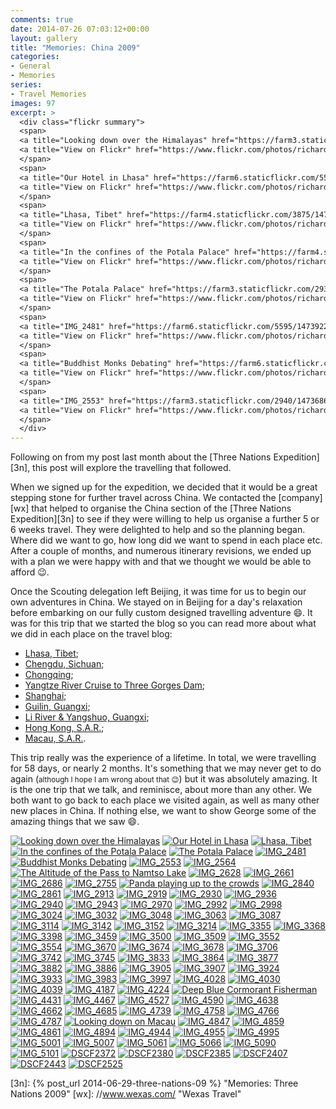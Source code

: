 ```yaml
---
comments: true
date: 2014-07-26 07:03:12+00:00
layout: gallery
title: "Memories: China 2009"
categories:
- General
- Memories
series: 
- Travel Memories
images: 97
excerpt: >
  <div class="flickr summary">
  <span>
  <a title="Looking down over the Himalayas" href="https://farm3.staticflickr.com/2924/14738921502_5ed1757a3d_b.jpg" class="image cboxElement" rel="gallery2"><img src="https://farm3.staticflickr.com/2924/14738921502_5ed1757a3d_q.jpg" alt="Looking down over the Himalayas"></a>
  <a title="View on Flickr" href="https://www.flickr.com/photos/richard-perry/14738921502/" class="flickrlink"> </a>
  </span>
  <span>
  <a title="Our Hotel in Lhasa" href="https://farm6.staticflickr.com/5559/14736040661_62f453bc8e_b.jpg" class="image cboxElement" rel="gallery2"><img src="https://farm6.staticflickr.com/5559/14736040661_62f453bc8e_q.jpg" alt="Our Hotel in Lhasa"></a>
  <a title="View on Flickr" href="https://www.flickr.com/photos/richard-perry/14736040661/" class="flickrlink"> </a>
  </span>
  <span>
  <a title="Lhasa, Tibet" href="https://farm4.staticflickr.com/3875/14759078773_c0fd9c2bea_b.jpg" class="image cboxElement" rel="gallery2"><img src="https://farm4.staticflickr.com/3875/14759078773_c0fd9c2bea_q.jpg" alt="Lhasa, Tibet"></a>
  <a title="View on Flickr" href="https://www.flickr.com/photos/richard-perry/14759078773/" class="flickrlink"> </a>
  </span>
  <span>
  <a title="In the confines of the Potala Palace" href="https://farm4.staticflickr.com/3853/14736854004_c6595a624e_b.jpg" class="image cboxElement" rel="gallery2"><img src="https://farm4.staticflickr.com/3853/14736854004_c6595a624e_q.jpg" alt="In the confines of the Potala Palace"></a>
  <a title="View on Flickr" href="https://www.flickr.com/photos/richard-perry/14736854004/" class="flickrlink"> </a>
  </span>
  <span>
  <a title="The Potala Palace" href="https://farm3.staticflickr.com/2938/14552584379_8c15315b36_b.jpg" class="image cboxElement" rel="gallery2"><img src="https://farm3.staticflickr.com/2938/14552584379_8c15315b36_q.jpg" alt="The Potala Palace"></a>
  <a title="View on Flickr" href="https://www.flickr.com/photos/richard-perry/14552584379/" class="flickrlink"> </a>
  </span>
  <span>
  <a title="IMG_2481" href="https://farm6.staticflickr.com/5595/14739221835_433bb52663_b.jpg" class="image cboxElement" rel="gallery2"><img src="https://farm6.staticflickr.com/5595/14739221835_433bb52663_q.jpg" alt="IMG_2481"></a>
  <a title="View on Flickr" href="https://www.flickr.com/photos/richard-perry/14739221835/" class="flickrlink"> </a>
  </span>
  <span>
  <a title="Buddhist Monks Debating" href="https://farm6.staticflickr.com/5596/14738930002_3b2a79ce21_b.jpg" class="image cboxElement" rel="gallery2"><img src="https://farm6.staticflickr.com/5596/14738930002_3b2a79ce21_q.jpg" alt="Buddhist Monks Debating"></a>
  <a title="View on Flickr" href="https://www.flickr.com/photos/richard-perry/14738930002/" class="flickrlink"> </a>
  </span>
  <span>
  <a title="IMG_2553" href="https://farm3.staticflickr.com/2940/14736860064_21bcef34e5_b.jpg" class="image cboxElement" rel="gallery2"><img src="https://farm3.staticflickr.com/2940/14736860064_21bcef34e5_q.jpg" alt="IMG_2553"></a>
  <a title="View on Flickr" href="https://www.flickr.com/photos/richard-perry/14736860064/" class="flickrlink"> </a>
  </span>
  </div>
---
```


Following on from my post last month about the [Three Nations Expedition][3n], this post will explore
the travelling that followed.

When we signed up for the expedition, we decided that it would be a great stepping stone for further
travel across China. We contacted the [company][wx] that helped to organise the China section of the
[Three Nations Expedition][3n] to see if they were willing to help us organise a further 5 or 6
weeks travel. They were delighted to help and so the planning began. Where did we want to go, how
long did we want to spend in each place etc. After a couple of months, and numerous itinerary
revisions, we ended up with a plan we were happy with and that we thought we would be able to afford
:wink:.

Once the Scouting delegation left Beijing, it was time for us to begin our own adventures in China.
We stayed on in Beijing for a day's relaxation before embarking on our fully custom designed
travelling adventure :smile:. It was for this trip that we started the blog so you can read more
about what we did in each place on the travel blog:

 * [Lhasa, Tibet](//travel.perry-online.me.uk/tibet/lhasa/);
 * [Chengdu, Sichuan](//travel.perry-online.me.uk/china/chengdu/);
 * [Chongqing](//travel.perry-online.me.uk/china/chongqing/);
 * [Yangtze River Cruise to Three Gorges Dam](//travel.perry-online.me.uk/china/yangtze/);
 * [Shanghai](//travel.perry-online.me.uk/china/shanghai/);
 * [Guilin, Guangxi](//travel.perry-online.me.uk/china/guilin/);
 * [Li River & Yangshuo, Guangxi](//travel.perry-online.me.uk/china/yangshuo/);
 * [Hong Kong, S.A.R.](//travel.perry-online.me.uk/china/hong-kong/);
 * [Macau, S.A.R.](//travel.perry-online.me.uk/china/macau/).

This trip really was the experience of a lifetime. In total, we were travelling for 58 days, or
nearly 2 months. It's something that we may never get to do again (<small>although I hope I am wrong
about that :wink:</small>) but it was absolutely amazing. It is the one trip that we talk, and 
reminisce, about more than any other. We both want to go back to each place we visited again, as
well as many other new places in China. If nothing else, we want to show George some of the
amazing things that we saw :smile:.

<div class="flickr gallery">
<span>
<a title="Looking down over the Himalayas" href="https://farm3.staticflickr.com/2924/14738921502_5ed1757a3d_b.jpg" class="image cboxElement" rel="gallery0"><img src="https://farm3.staticflickr.com/2924/14738921502_5ed1757a3d_q.jpg" alt="Looking down over the Himalayas"></a>
<a title="View on Flickr" href="https://www.flickr.com/photos/richard-perry/14738921502/" class="flickrlink"> </a>
</span>
<span>
<a title="Our Hotel in Lhasa" href="https://farm6.staticflickr.com/5559/14736040661_62f453bc8e_b.jpg" class="image cboxElement" rel="gallery0"><img src="https://farm6.staticflickr.com/5559/14736040661_62f453bc8e_q.jpg" alt="Our Hotel in Lhasa"></a>
<a title="View on Flickr" href="https://www.flickr.com/photos/richard-perry/14736040661/" class="flickrlink"> </a>
</span>
<span>
<a title="Lhasa, Tibet" href="https://farm4.staticflickr.com/3875/14759078773_c0fd9c2bea_b.jpg" class="image cboxElement" rel="gallery0"><img src="https://farm4.staticflickr.com/3875/14759078773_c0fd9c2bea_q.jpg" alt="Lhasa, Tibet"></a>
<a title="View on Flickr" href="https://www.flickr.com/photos/richard-perry/14759078773/" class="flickrlink"> </a>
</span>
<span>
<a title="In the confines of the Potala Palace" href="https://farm4.staticflickr.com/3853/14736854004_c6595a624e_b.jpg" class="image cboxElement" rel="gallery0"><img src="https://farm4.staticflickr.com/3853/14736854004_c6595a624e_q.jpg" alt="In the confines of the Potala Palace"></a>
<a title="View on Flickr" href="https://www.flickr.com/photos/richard-perry/14736854004/" class="flickrlink"> </a>
</span>
<span>
<a title="The Potala Palace" href="https://farm3.staticflickr.com/2938/14552584379_8c15315b36_b.jpg" class="image cboxElement" rel="gallery0"><img src="https://farm3.staticflickr.com/2938/14552584379_8c15315b36_q.jpg" alt="The Potala Palace"></a>
<a title="View on Flickr" href="https://www.flickr.com/photos/richard-perry/14552584379/" class="flickrlink"> </a>
</span>
<span>
<a title="IMG_2481" href="https://farm6.staticflickr.com/5595/14739221835_433bb52663_b.jpg" class="image cboxElement" rel="gallery0"><img src="https://farm6.staticflickr.com/5595/14739221835_433bb52663_q.jpg" alt="IMG_2481"></a>
<a title="View on Flickr" href="https://www.flickr.com/photos/richard-perry/14739221835/" class="flickrlink"> </a>
</span>
<span>
<a title="Buddhist Monks Debating" href="https://farm6.staticflickr.com/5596/14738930002_3b2a79ce21_b.jpg" class="image cboxElement" rel="gallery0"><img src="https://farm6.staticflickr.com/5596/14738930002_3b2a79ce21_q.jpg" alt="Buddhist Monks Debating"></a>
<a title="View on Flickr" href="https://www.flickr.com/photos/richard-perry/14738930002/" class="flickrlink"> </a>
</span>
<span>
<a title="IMG_2553" href="https://farm3.staticflickr.com/2940/14736860064_21bcef34e5_b.jpg" class="image cboxElement" rel="gallery0"><img src="https://farm3.staticflickr.com/2940/14736860064_21bcef34e5_q.jpg" alt="IMG_2553"></a>
<a title="View on Flickr" href="https://www.flickr.com/photos/richard-perry/14736860064/" class="flickrlink"> </a>
</span>
<span>
<a title="IMG_2564" href="https://farm4.staticflickr.com/3899/14739225595_979731b161_b.jpg" class="image cboxElement" rel="gallery0"><img src="https://farm4.staticflickr.com/3899/14739225595_979731b161_q.jpg" alt="IMG_2564"></a>
<a title="View on Flickr" href="https://www.flickr.com/photos/richard-perry/14739225595/" class="flickrlink"> </a>
</span>
<span>
<a title="The Altitude of the Pass to Namtso Lake" href="https://farm6.staticflickr.com/5591/14552554920_12f98991f7_b.jpg" class="image cboxElement" rel="gallery0"><img src="https://farm6.staticflickr.com/5591/14552554920_12f98991f7_q.jpg" alt="The Altitude of the Pass to Namtso Lake"></a>
<a title="View on Flickr" href="https://www.flickr.com/photos/richard-perry/14552554920/" class="flickrlink"> </a>
</span>
<span>
<a title="IMG_2628" href="https://farm4.staticflickr.com/3867/14759090243_03d9f29a1f_b.jpg" class="image cboxElement" rel="gallery0"><img src="https://farm4.staticflickr.com/3867/14759090243_03d9f29a1f_q.jpg" alt="IMG_2628"></a>
<a title="View on Flickr" href="https://www.flickr.com/photos/richard-perry/14759090243/" class="flickrlink"> </a>
</span>
<span>
<a title="IMG_2661" href="https://farm3.staticflickr.com/2923/14552594009_247898fdd1_b.jpg" class="image cboxElement" rel="gallery0"><img src="https://farm3.staticflickr.com/2923/14552594009_247898fdd1_q.jpg" alt="IMG_2661"></a>
<a title="View on Flickr" href="https://www.flickr.com/photos/richard-perry/14552594009/" class="flickrlink"> </a>
</span>
<span>
<a title="IMG_2686" href="https://farm3.staticflickr.com/2897/14716223876_e044e2f48b_b.jpg" class="image cboxElement" rel="gallery0"><img src="https://farm3.staticflickr.com/2897/14716223876_e044e2f48b_q.jpg" alt="IMG_2686"></a>
<a title="View on Flickr" href="https://www.flickr.com/photos/richard-perry/14716223876/" class="flickrlink"> </a>
</span>
<span>
<a title="IMG_2755" href="https://farm4.staticflickr.com/3916/14716225726_91e50ea123_b.jpg" class="image cboxElement" rel="gallery0"><img src="https://farm4.staticflickr.com/3916/14716225726_91e50ea123_q.jpg" alt="IMG_2755"></a>
<a title="View on Flickr" href="https://www.flickr.com/photos/richard-perry/14716225726/" class="flickrlink"> </a>
</span>
<span>
<a title="Panda playing up to the crowds" href="https://farm6.staticflickr.com/5556/14552599329_13e921d4ec_b.jpg" class="image cboxElement" rel="gallery0"><img src="https://farm6.staticflickr.com/5556/14552599329_13e921d4ec_q.jpg" alt="Panda playing up to the crowds"></a>
<a title="View on Flickr" href="https://www.flickr.com/photos/richard-perry/14552599329/" class="flickrlink"> </a>
</span>
<span>
<a title="IMG_2840" href="https://farm6.staticflickr.com/5591/14736872744_6a999cd066_b.jpg" class="image cboxElement" rel="gallery0"><img src="https://farm6.staticflickr.com/5591/14736872744_6a999cd066_q.jpg" alt="IMG_2840"></a>
<a title="View on Flickr" href="https://www.flickr.com/photos/richard-perry/14736872744/" class="flickrlink"> </a>
</span>
<span>
<a title="IMG_2861" href="https://farm4.staticflickr.com/3880/14736874554_41606c4a73_b.jpg" class="image cboxElement" rel="gallery0"><img src="https://farm4.staticflickr.com/3880/14736874554_41606c4a73_q.jpg" alt="IMG_2861"></a>
<a title="View on Flickr" href="https://www.flickr.com/photos/richard-perry/14736874554/" class="flickrlink"> </a>
</span>
<span>
<a title="IMG_2913" href="https://farm4.staticflickr.com/3870/14759102173_de8517e002_b.jpg" class="image cboxElement" rel="gallery0"><img src="https://farm4.staticflickr.com/3870/14759102173_de8517e002_q.jpg" alt="IMG_2913"></a>
<a title="View on Flickr" href="https://www.flickr.com/photos/richard-perry/14759102173/" class="flickrlink"> </a>
</span>
<span>
<a title="IMG_2919" href="https://farm3.staticflickr.com/2898/14738950752_ae564ee4ca_b.jpg" class="image cboxElement" rel="gallery0"><img src="https://farm3.staticflickr.com/2898/14738950752_ae564ee4ca_q.jpg" alt="IMG_2919"></a>
<a title="View on Flickr" href="https://www.flickr.com/photos/richard-perry/14738950752/" class="flickrlink"> </a>
</span>
<span>
<a title="IMG_2930" href="https://farm4.staticflickr.com/3843/14716237486_ea265c1119_b.jpg" class="image cboxElement" rel="gallery0"><img src="https://farm4.staticflickr.com/3843/14716237486_ea265c1119_q.jpg" alt="IMG_2930"></a>
<a title="View on Flickr" href="https://www.flickr.com/photos/richard-perry/14716237486/" class="flickrlink"> </a>
</span>
<span>
<a title="IMG_2936" href="https://farm6.staticflickr.com/5585/14738954582_0409d7cb62_b.jpg" class="image cboxElement" rel="gallery0"><img src="https://farm6.staticflickr.com/5585/14738954582_0409d7cb62_q.jpg" alt="IMG_2936"></a>
<a title="View on Flickr" href="https://www.flickr.com/photos/richard-perry/14738954582/" class="flickrlink"> </a>
</span>
<span>
<a title="IMG_2940" href="https://farm4.staticflickr.com/3918/14739248555_d553ffa8bb_b.jpg" class="image cboxElement" rel="gallery0"><img src="https://farm4.staticflickr.com/3918/14739248555_d553ffa8bb_q.jpg" alt="IMG_2940"></a>
<a title="View on Flickr" href="https://www.flickr.com/photos/richard-perry/14739248555/" class="flickrlink"> </a>
</span>
<span>
<a title="IMG_2943" href="https://farm6.staticflickr.com/5565/14552794027_17896f252d_b.jpg" class="image cboxElement" rel="gallery0"><img src="https://farm6.staticflickr.com/5565/14552794027_17896f252d_q.jpg" alt="IMG_2943"></a>
<a title="View on Flickr" href="https://www.flickr.com/photos/richard-perry/14552794027/" class="flickrlink"> </a>
</span>
<span>
<a title="IMG_2970" href="https://farm3.staticflickr.com/2937/14739252365_355ca937ea_b.jpg" class="image cboxElement" rel="gallery0"><img src="https://farm3.staticflickr.com/2937/14739252365_355ca937ea_q.jpg" alt="IMG_2970"></a>
<a title="View on Flickr" href="https://www.flickr.com/photos/richard-perry/14739252365/" class="flickrlink"> </a>
</span>
<span>
<a title="IMG_2992" href="https://farm4.staticflickr.com/3837/14552600148_136b59f024_b.jpg" class="image cboxElement" rel="gallery0"><img src="https://farm4.staticflickr.com/3837/14552600148_136b59f024_q.jpg" alt="IMG_2992"></a>
<a title="View on Flickr" href="https://www.flickr.com/photos/richard-perry/14552600148/" class="flickrlink"> </a>
</span>
<span>
<a title="IMG_2998" href="https://farm6.staticflickr.com/5577/14736080251_d0d3d6a533_b.jpg" class="image cboxElement" rel="gallery0"><img src="https://farm6.staticflickr.com/5577/14736080251_d0d3d6a533_q.jpg" alt="IMG_2998"></a>
<a title="View on Flickr" href="https://www.flickr.com/photos/richard-perry/14736080251/" class="flickrlink"> </a>
</span>
<span>
<a title="IMG_3024" href="https://farm4.staticflickr.com/3898/14736893954_019e3027dd_b.jpg" class="image cboxElement" rel="gallery0"><img src="https://farm4.staticflickr.com/3898/14736893954_019e3027dd_q.jpg" alt="IMG_3024"></a>
<a title="View on Flickr" href="https://www.flickr.com/photos/richard-perry/14736893954/" class="flickrlink"> </a>
</span>
<span>
<a title="IMG_3032" href="https://farm4.staticflickr.com/3915/14736895794_9e8192861d_b.jpg" class="image cboxElement" rel="gallery0"><img src="https://farm4.staticflickr.com/3915/14736895794_9e8192861d_q.jpg" alt="IMG_3032"></a>
<a title="View on Flickr" href="https://www.flickr.com/photos/richard-perry/14736895794/" class="flickrlink"> </a>
</span>
<span>
<a title="IMG_3048" href="https://farm4.staticflickr.com/3918/14736085501_312a096a1b_b.jpg" class="image cboxElement" rel="gallery0"><img src="https://farm4.staticflickr.com/3918/14736085501_312a096a1b_q.jpg" alt="IMG_3048"></a>
<a title="View on Flickr" href="https://www.flickr.com/photos/richard-perry/14736085501/" class="flickrlink"> </a>
</span>
<span>
<a title="IMG_3063" href="https://farm3.staticflickr.com/2931/14552592420_0243eb833e_b.jpg" class="image cboxElement" rel="gallery0"><img src="https://farm3.staticflickr.com/2931/14552592420_0243eb833e_q.jpg" alt="IMG_3063"></a>
<a title="View on Flickr" href="https://www.flickr.com/photos/richard-perry/14552592420/" class="flickrlink"> </a>
</span>
<span>
<a title="IMG_3087" href="https://farm3.staticflickr.com/2938/14552594490_1074798d5b_b.jpg" class="image cboxElement" rel="gallery0"><img src="https://farm3.staticflickr.com/2938/14552594490_1074798d5b_q.jpg" alt="IMG_3087"></a>
<a title="View on Flickr" href="https://www.flickr.com/photos/richard-perry/14552594490/" class="flickrlink"> </a>
</span>
<span>
<a title="IMG_3114" href="https://farm4.staticflickr.com/3903/14552613688_e3cee79d46_b.jpg" class="image cboxElement" rel="gallery0"><img src="https://farm4.staticflickr.com/3903/14552613688_e3cee79d46_q.jpg" alt="IMG_3114"></a>
<a title="View on Flickr" href="https://www.flickr.com/photos/richard-perry/14552613688/" class="flickrlink"> </a>
</span>
<span>
<a title="IMG_3142" href="https://farm3.staticflickr.com/2905/14552814107_643b0b2a18_b.jpg" class="image cboxElement" rel="gallery0"><img src="https://farm3.staticflickr.com/2905/14552814107_643b0b2a18_q.jpg" alt="IMG_3142"></a>
<a title="View on Flickr" href="https://www.flickr.com/photos/richard-perry/14552814107/" class="flickrlink"> </a>
</span>
<span>
<a title="IMG_3152" href="https://farm3.staticflickr.com/2902/14716264966_0ca2feb340_b.jpg" class="image cboxElement" rel="gallery0"><img src="https://farm3.staticflickr.com/2902/14716264966_0ca2feb340_q.jpg" alt="IMG_3152"></a>
<a title="View on Flickr" href="https://www.flickr.com/photos/richard-perry/14716264966/" class="flickrlink"> </a>
</span>
<span>
<a title="IMG_3214" href="https://farm6.staticflickr.com/5553/14736909624_db7f6e1262_b.jpg" class="image cboxElement" rel="gallery0"><img src="https://farm6.staticflickr.com/5553/14736909624_db7f6e1262_q.jpg" alt="IMG_3214"></a>
<a title="View on Flickr" href="https://www.flickr.com/photos/richard-perry/14736909624/" class="flickrlink"> </a>
</span>
<span>
<a title="IMG_3355" href="https://farm3.staticflickr.com/2910/14552622308_4560383681_b.jpg" class="image cboxElement" rel="gallery0"><img src="https://farm3.staticflickr.com/2910/14552622308_4560383681_q.jpg" alt="IMG_3355"></a>
<a title="View on Flickr" href="https://www.flickr.com/photos/richard-perry/14552622308/" class="flickrlink"> </a>
</span>
<span>
<a title="IMG_3368" href="https://farm4.staticflickr.com/3894/14552643119_765c51d3d5_b.jpg" class="image cboxElement" rel="gallery0"><img src="https://farm4.staticflickr.com/3894/14552643119_765c51d3d5_q.jpg" alt="IMG_3368"></a>
<a title="View on Flickr" href="https://www.flickr.com/photos/richard-perry/14552643119/" class="flickrlink"> </a>
</span>
<span>
<a title="IMG_3398" href="https://farm4.staticflickr.com/3847/14736916784_f750ce2955_b.jpg" class="image cboxElement" rel="gallery0"><img src="https://farm4.staticflickr.com/3847/14736916784_f750ce2955_q.jpg" alt="IMG_3398"></a>
<a title="View on Flickr" href="https://www.flickr.com/photos/richard-perry/14736916784/" class="flickrlink"> </a>
</span>
<span>
<a title="IMG_3459" href="https://farm4.staticflickr.com/3851/14716275266_20bac4bee3_b.jpg" class="image cboxElement" rel="gallery0"><img src="https://farm4.staticflickr.com/3851/14716275266_20bac4bee3_q.jpg" alt="IMG_3459"></a>
<a title="View on Flickr" href="https://www.flickr.com/photos/richard-perry/14716275266/" class="flickrlink"> </a>
</span>
<span>
<a title="IMG_3500" href="https://farm4.staticflickr.com/3916/14552848077_a0ab0177f0_b.jpg" class="image cboxElement" rel="gallery0"><img src="https://farm4.staticflickr.com/3916/14552848077_a0ab0177f0_q.jpg" alt="IMG_3500"></a>
<a title="View on Flickr" href="https://www.flickr.com/photos/richard-perry/14552848077/" class="flickrlink"> </a>
</span>
<span>
<a title="IMG_3509" href="https://farm3.staticflickr.com/2905/14759167813_20a8b5c87c_b.jpg" class="image cboxElement" rel="gallery0"><img src="https://farm3.staticflickr.com/2905/14759167813_20a8b5c87c_q.jpg" alt="IMG_3509"></a>
<a title="View on Flickr" href="https://www.flickr.com/photos/richard-perry/14759167813/" class="flickrlink"> </a>
</span>
<span>
<a title="IMG_3552" href="https://farm3.staticflickr.com/2928/14739306325_14cc48b289_b.jpg" class="image cboxElement" rel="gallery0"><img src="https://farm3.staticflickr.com/2928/14739306325_14cc48b289_q.jpg" alt="IMG_3552"></a>
<a title="View on Flickr" href="https://www.flickr.com/photos/richard-perry/14739306325/" class="flickrlink"> </a>
</span>
<span>
<a title="IMG_3554" href="https://farm4.staticflickr.com/3860/14736132471_a34c4c69a4_b.jpg" class="image cboxElement" rel="gallery0"><img src="https://farm4.staticflickr.com/3860/14736132471_a34c4c69a4_q.jpg" alt="IMG_3554"></a>
<a title="View on Flickr" href="https://www.flickr.com/photos/richard-perry/14736132471/" class="flickrlink"> </a>
</span>
<span>
<a title="IMG_3670" href="https://farm6.staticflickr.com/5595/14739309065_f5648de7d1_b.jpg" class="image cboxElement" rel="gallery0"><img src="https://farm6.staticflickr.com/5595/14739309065_f5648de7d1_q.jpg" alt="IMG_3670"></a>
<a title="View on Flickr" href="https://www.flickr.com/photos/richard-perry/14739309065/" class="flickrlink"> </a>
</span>
<span>
<a title="IMG_3674" href="https://farm4.staticflickr.com/3911/14552855457_e8ae172ebb_b.jpg" class="image cboxElement" rel="gallery0"><img src="https://farm4.staticflickr.com/3911/14552855457_e8ae172ebb_q.jpg" alt="IMG_3674"></a>
<a title="View on Flickr" href="https://www.flickr.com/photos/richard-perry/14552855457/" class="flickrlink"> </a>
</span>
<span>
<a title="IMG_3678" href="https://farm4.staticflickr.com/3871/14552857757_d0a3e012f0_b.jpg" class="image cboxElement" rel="gallery0"><img src="https://farm4.staticflickr.com/3871/14552857757_d0a3e012f0_q.jpg" alt="IMG_3678"></a>
<a title="View on Flickr" href="https://www.flickr.com/photos/richard-perry/14552857757/" class="flickrlink"> </a>
</span>
<span>
<a title="IMG_3706" href="https://farm6.staticflickr.com/5578/14759177993_1c7e598705_b.jpg" class="image cboxElement" rel="gallery0"><img src="https://farm6.staticflickr.com/5578/14759177993_1c7e598705_q.jpg" alt="IMG_3706"></a>
<a title="View on Flickr" href="https://www.flickr.com/photos/richard-perry/14759177993/" class="flickrlink"> </a>
</span>
<span>
<a title="IMG_3742" href="https://farm3.staticflickr.com/2910/14739316995_26d8bcb324_b.jpg" class="image cboxElement" rel="gallery0"><img src="https://farm3.staticflickr.com/2910/14739316995_26d8bcb324_q.jpg" alt="IMG_3742"></a>
<a title="View on Flickr" href="https://www.flickr.com/photos/richard-perry/14739316995/" class="flickrlink"> </a>
</span>
<span>
<a title="IMG_3745" href="https://farm4.staticflickr.com/3864/14736144611_a86fc5a4c5_b.jpg" class="image cboxElement" rel="gallery0"><img src="https://farm4.staticflickr.com/3864/14736144611_a86fc5a4c5_q.jpg" alt="IMG_3745"></a>
<a title="View on Flickr" href="https://www.flickr.com/photos/richard-perry/14736144611/" class="flickrlink"> </a>
</span>
<span>
<a title="IMG_3833" href="https://farm4.staticflickr.com/3850/14552649860_fe6dca05d4_b.jpg" class="image cboxElement" rel="gallery0"><img src="https://farm4.staticflickr.com/3850/14552649860_fe6dca05d4_q.jpg" alt="IMG_3833"></a>
<a title="View on Flickr" href="https://www.flickr.com/photos/richard-perry/14552649860/" class="flickrlink"> </a>
</span>
<span>
<a title="IMG_3864" href="https://farm3.staticflickr.com/2897/14736148741_d5cdc8ba28_b.jpg" class="image cboxElement" rel="gallery0"><img src="https://farm3.staticflickr.com/2897/14736148741_d5cdc8ba28_q.jpg" alt="IMG_3864"></a>
<a title="View on Flickr" href="https://www.flickr.com/photos/richard-perry/14736148741/" class="flickrlink"> </a>
</span>
<span>
<a title="IMG_3877" href="https://farm6.staticflickr.com/5573/14739034602_d81b49d3d0_b.jpg" class="image cboxElement" rel="gallery0"><img src="https://farm6.staticflickr.com/5573/14739034602_d81b49d3d0_q.jpg" alt="IMG_3877"></a>
<a title="View on Flickr" href="https://www.flickr.com/photos/richard-perry/14739034602/" class="flickrlink"> </a>
</span>
<span>
<a title="IMG_3882" href="https://farm4.staticflickr.com/3879/14716320436_03b883bce3_b.jpg" class="image cboxElement" rel="gallery0"><img src="https://farm4.staticflickr.com/3879/14716320436_03b883bce3_q.jpg" alt="IMG_3882"></a>
<a title="View on Flickr" href="https://www.flickr.com/photos/richard-perry/14716320436/" class="flickrlink"> </a>
</span>
<span>
<a title="IMG_3886" href="https://farm3.staticflickr.com/2917/14736965494_7cceebf649_b.jpg" class="image cboxElement" rel="gallery0"><img src="https://farm3.staticflickr.com/2917/14736965494_7cceebf649_q.jpg" alt="IMG_3886"></a>
<a title="View on Flickr" href="https://www.flickr.com/photos/richard-perry/14736965494/" class="flickrlink"> </a>
</span>
<span>
<a title="IMG_3905" href="https://farm4.staticflickr.com/3859/14739040512_b28c11b1bc_b.jpg" class="image cboxElement" rel="gallery0"><img src="https://farm4.staticflickr.com/3859/14739040512_b28c11b1bc_q.jpg" alt="IMG_3905"></a>
<a title="View on Flickr" href="https://www.flickr.com/photos/richard-perry/14739040512/" class="flickrlink"> </a>
</span>
<span>
<a title="IMG_3907" href="https://farm4.staticflickr.com/3851/14739042482_a4446f2cf2_b.jpg" class="image cboxElement" rel="gallery0"><img src="https://farm4.staticflickr.com/3851/14739042482_a4446f2cf2_q.jpg" alt="IMG_3907"></a>
<a title="View on Flickr" href="https://www.flickr.com/photos/richard-perry/14739042482/" class="flickrlink"> </a>
</span>
<span>
<a title="IMG_3924" href="https://farm4.staticflickr.com/3918/14736160961_7e7e2def0b_b.jpg" class="image cboxElement" rel="gallery0"><img src="https://farm4.staticflickr.com/3918/14736160961_7e7e2def0b_q.jpg" alt="IMG_3924"></a>
<a title="View on Flickr" href="https://www.flickr.com/photos/richard-perry/14736160961/" class="flickrlink"> </a>
</span>
<span>
<a title="IMG_3933" href="https://farm4.staticflickr.com/3890/14552683208_323d1f702c_b.jpg" class="image cboxElement" rel="gallery0"><img src="https://farm4.staticflickr.com/3890/14552683208_323d1f702c_q.jpg" alt="IMG_3933"></a>
<a title="View on Flickr" href="https://www.flickr.com/photos/richard-perry/14552683208/" class="flickrlink"> </a>
</span>
<span>
<a title="IMG_3983" href="https://farm6.staticflickr.com/5580/14552702129_7e0f8f90b9_b.jpg" class="image cboxElement" rel="gallery0"><img src="https://farm6.staticflickr.com/5580/14552702129_7e0f8f90b9_q.jpg" alt="IMG_3983"></a>
<a title="View on Flickr" href="https://www.flickr.com/photos/richard-perry/14552702129/" class="flickrlink"> </a>
</span>
<span>
<a title="IMG_3997" href="https://farm4.staticflickr.com/3897/14552884297_a6469c5b93_b.jpg" class="image cboxElement" rel="gallery0"><img src="https://farm4.staticflickr.com/3897/14552884297_a6469c5b93_q.jpg" alt="IMG_3997"></a>
<a title="View on Flickr" href="https://www.flickr.com/photos/richard-perry/14552884297/" class="flickrlink"> </a>
</span>
<span>
<a title="IMG_4028" href="https://farm4.staticflickr.com/3890/14716336306_a5292ef9da_b.jpg" class="image cboxElement" rel="gallery0"><img src="https://farm4.staticflickr.com/3890/14716336306_a5292ef9da_q.jpg" alt="IMG_4028"></a>
<a title="View on Flickr" href="https://www.flickr.com/photos/richard-perry/14716336306/" class="flickrlink"> </a>
</span>
<span>
<a title="IMG_4030" href="https://farm4.staticflickr.com/3873/14552691798_9e2bc0b4f0_b.jpg" class="image cboxElement" rel="gallery0"><img src="https://farm4.staticflickr.com/3873/14552691798_9e2bc0b4f0_q.jpg" alt="IMG_4030"></a>
<a title="View on Flickr" href="https://www.flickr.com/photos/richard-perry/14552691798/" class="flickrlink"> </a>
</span>
<span>
<a title="IMG_4039" href="https://farm4.staticflickr.com/3907/14552891457_f23cf2b933_b.jpg" class="image cboxElement" rel="gallery0"><img src="https://farm4.staticflickr.com/3907/14552891457_f23cf2b933_q.jpg" alt="IMG_4039"></a>
<a title="View on Flickr" href="https://www.flickr.com/photos/richard-perry/14552891457/" class="flickrlink"> </a>
</span>
<span>
<a title="IMG_4187" href="https://farm3.staticflickr.com/2900/14739059832_07268507ba_b.jpg" class="image cboxElement" rel="gallery0"><img src="https://farm3.staticflickr.com/2900/14739059832_07268507ba_q.jpg" alt="IMG_4187"></a>
<a title="View on Flickr" href="https://www.flickr.com/photos/richard-perry/14739059832/" class="flickrlink"> </a>
</span>
<span>
<a title="IMG_4224" href="https://farm3.staticflickr.com/2939/14759214703_82c671e8c4_b.jpg" class="image cboxElement" rel="gallery0"><img src="https://farm3.staticflickr.com/2939/14759214703_82c671e8c4_q.jpg" alt="IMG_4224"></a>
<a title="View on Flickr" href="https://www.flickr.com/photos/richard-perry/14759214703/" class="flickrlink"> </a>
</span>
<span>
<a title="Deep Blue Cormorant Fisherman" href="https://farm4.staticflickr.com/3870/14759216373_615ac50858_b.jpg" class="image cboxElement" rel="gallery0"><img src="https://farm4.staticflickr.com/3870/14759216373_615ac50858_q.jpg" alt="Deep Blue Cormorant Fisherman"></a>
<a title="View on Flickr" href="https://www.flickr.com/photos/richard-perry/14759216373/" class="flickrlink"> </a>
</span>
<span>
<a title="IMG_4431" href="https://farm6.staticflickr.com/5551/14552701988_ed6f87ff25_b.jpg" class="image cboxElement" rel="gallery0"><img src="https://farm6.staticflickr.com/5551/14552701988_ed6f87ff25_q.jpg" alt="IMG_4431"></a>
<a title="View on Flickr" href="https://www.flickr.com/photos/richard-perry/14552701988/" class="flickrlink"> </a>
</span>
<span>
<a title="IMG_4467" href="https://farm4.staticflickr.com/3836/14736994354_1d728a73dc_b.jpg" class="image cboxElement" rel="gallery0"><img src="https://farm4.staticflickr.com/3836/14736994354_1d728a73dc_q.jpg" alt="IMG_4467"></a>
<a title="View on Flickr" href="https://www.flickr.com/photos/richard-perry/14736994354/" class="flickrlink"> </a>
</span>
<span>
<a title="IMG_4527" href="https://farm4.staticflickr.com/3860/14552705558_4eeceede1f_b.jpg" class="image cboxElement" rel="gallery0"><img src="https://farm4.staticflickr.com/3860/14552705558_4eeceede1f_q.jpg" alt="IMG_4527"></a>
<a title="View on Flickr" href="https://www.flickr.com/photos/richard-perry/14552705558/" class="flickrlink"> </a>
</span>
<span>
<a title="IMG_4590" href="https://farm3.staticflickr.com/2933/14739071772_c79f98a563_b.jpg" class="image cboxElement" rel="gallery0"><img src="https://farm3.staticflickr.com/2933/14739071772_c79f98a563_q.jpg" alt="IMG_4590"></a>
<a title="View on Flickr" href="https://www.flickr.com/photos/richard-perry/14739071772/" class="flickrlink"> </a>
</span>
<span>
<a title="IMG_4638" href="https://farm3.staticflickr.com/2915/14737000554_359fb581ec_b.jpg" class="image cboxElement" rel="gallery0"><img src="https://farm3.staticflickr.com/2915/14737000554_359fb581ec_q.jpg" alt="IMG_4638"></a>
<a title="View on Flickr" href="https://www.flickr.com/photos/richard-perry/14737000554/" class="flickrlink"> </a>
</span>
<span>
<a title="IMG_4662" href="https://farm4.staticflickr.com/3879/14552909707_9709f731fa_b.jpg" class="image cboxElement" rel="gallery0"><img src="https://farm4.staticflickr.com/3879/14552909707_9709f731fa_q.jpg" alt="IMG_4662"></a>
<a title="View on Flickr" href="https://www.flickr.com/photos/richard-perry/14552909707/" class="flickrlink"> </a>
</span>
<span>
<a title="IMG_4685" href="https://farm6.staticflickr.com/5580/14552697280_bfc8c6bae3_b.jpg" class="image cboxElement" rel="gallery0"><img src="https://farm6.staticflickr.com/5580/14552697280_bfc8c6bae3_q.jpg" alt="IMG_4685"></a>
<a title="View on Flickr" href="https://www.flickr.com/photos/richard-perry/14552697280/" class="flickrlink"> </a>
</span>
<span>
<a title="IMG_4739" href="https://farm6.staticflickr.com/5559/14737006774_68ff0658d3_b.jpg" class="image cboxElement" rel="gallery0"><img src="https://farm6.staticflickr.com/5559/14737006774_68ff0658d3_q.jpg" alt="IMG_4739"></a>
<a title="View on Flickr" href="https://www.flickr.com/photos/richard-perry/14737006774/" class="flickrlink"> </a>
</span>
<span>
<a title="IMG_4758" href="https://farm3.staticflickr.com/2931/14759233933_6fbf911eb0_b.jpg" class="image cboxElement" rel="gallery0"><img src="https://farm3.staticflickr.com/2931/14759233933_6fbf911eb0_q.jpg" alt="IMG_4758"></a>
<a title="View on Flickr" href="https://www.flickr.com/photos/richard-perry/14759233933/" class="flickrlink"> </a>
</span>
<span>
<a title="IMG_4766" href="https://farm6.staticflickr.com/5592/14552703450_e205747319_b.jpg" class="image cboxElement" rel="gallery0"><img src="https://farm6.staticflickr.com/5592/14552703450_e205747319_q.jpg" alt="IMG_4766"></a>
<a title="View on Flickr" href="https://www.flickr.com/photos/richard-perry/14552703450/" class="flickrlink"> </a>
</span>
<span>
<a title="IMG_4787" href="https://farm6.staticflickr.com/5551/14737012524_c01f5553bf_b.jpg" class="image cboxElement" rel="gallery0"><img src="https://farm6.staticflickr.com/5551/14737012524_c01f5553bf_q.jpg" alt="IMG_4787"></a>
<a title="View on Flickr" href="https://www.flickr.com/photos/richard-perry/14737012524/" class="flickrlink"> </a>
</span>
<span>
<a title="Looking down on Macau" href="https://farm6.staticflickr.com/5585/14552707350_326ef38968_b.jpg" class="image cboxElement" rel="gallery0"><img src="https://farm6.staticflickr.com/5585/14552707350_326ef38968_q.jpg" alt="Looking down on Macau"></a>
<a title="View on Flickr" href="https://www.flickr.com/photos/richard-perry/14552707350/" class="flickrlink"> </a>
</span>
<span>
<a title="IMG_4847" href="https://farm4.staticflickr.com/3876/14716372946_64a4cb01c6_b.jpg" class="image cboxElement" rel="gallery0"><img src="https://farm4.staticflickr.com/3876/14716372946_64a4cb01c6_q.jpg" alt="IMG_4847"></a>
<a title="View on Flickr" href="https://www.flickr.com/photos/richard-perry/14716372946/" class="flickrlink"> </a>
</span>
<span>
<a title="IMG_4859" href="https://farm6.staticflickr.com/5551/14716375206_fd504a3534_b.jpg" class="image cboxElement" rel="gallery0"><img src="https://farm6.staticflickr.com/5551/14716375206_fd504a3534_q.jpg" alt="IMG_4859"></a>
<a title="View on Flickr" href="https://www.flickr.com/photos/richard-perry/14716375206/" class="flickrlink"> </a>
</span>
<span>
<a title="IMG_4861" href="https://farm3.staticflickr.com/2929/14552747459_65e59c82b9_b.jpg" class="image cboxElement" rel="gallery0"><img src="https://farm3.staticflickr.com/2929/14552747459_65e59c82b9_q.jpg" alt="IMG_4861"></a>
<a title="View on Flickr" href="https://www.flickr.com/photos/richard-perry/14552747459/" class="flickrlink"> </a>
</span>
<span>
<a title="IMG_4894" href="https://farm4.staticflickr.com/3914/14552732518_aee0d7fc26_b.jpg" class="image cboxElement" rel="gallery0"><img src="https://farm4.staticflickr.com/3914/14552732518_aee0d7fc26_q.jpg" alt="IMG_4894"></a>
<a title="View on Flickr" href="https://www.flickr.com/photos/richard-perry/14552732518/" class="flickrlink"> </a>
</span>
<span>
<a title="IMG_4944" href="https://farm4.staticflickr.com/3871/14739387945_a7714afe41_b.jpg" class="image cboxElement" rel="gallery0"><img src="https://farm4.staticflickr.com/3871/14739387945_a7714afe41_q.jpg" alt="IMG_4944"></a>
<a title="View on Flickr" href="https://www.flickr.com/photos/richard-perry/14739387945/" class="flickrlink"> </a>
</span>
<span>
<a title="IMG_4955" href="https://farm6.staticflickr.com/5562/14716383386_f01b9da877_b.jpg" class="image cboxElement" rel="gallery0"><img src="https://farm6.staticflickr.com/5562/14716383386_f01b9da877_q.jpg" alt="IMG_4955"></a>
<a title="View on Flickr" href="https://www.flickr.com/photos/richard-perry/14716383386/" class="flickrlink"> </a>
</span>
<span>
<a title="IMG_4995" href="https://farm6.staticflickr.com/5590/14552722700_0a727af690_b.jpg" class="image cboxElement" rel="gallery0"><img src="https://farm6.staticflickr.com/5590/14552722700_0a727af690_q.jpg" alt="IMG_4995"></a>
<a title="View on Flickr" href="https://www.flickr.com/photos/richard-perry/14552722700/" class="flickrlink"> </a>
</span>
<span>
<a title="IMG_5001" href="https://farm3.staticflickr.com/2931/14552937707_12c813c42f_b.jpg" class="image cboxElement" rel="gallery0"><img src="https://farm3.staticflickr.com/2931/14552937707_12c813c42f_q.jpg" alt="IMG_5001"></a>
<a title="View on Flickr" href="https://www.flickr.com/photos/richard-perry/14552937707/" class="flickrlink"> </a>
</span>
<span>
<a title="IMG_5007" href="https://farm3.staticflickr.com/2923/14736223541_6b37ce9350_b.jpg" class="image cboxElement" rel="gallery0"><img src="https://farm3.staticflickr.com/2923/14736223541_6b37ce9350_q.jpg" alt="IMG_5007"></a>
<a title="View on Flickr" href="https://www.flickr.com/photos/richard-perry/14736223541/" class="flickrlink"> </a>
</span>
<span>
<a title="IMG_5061" href="https://farm6.staticflickr.com/5568/14716390876_1d2299fbbc_b.jpg" class="image cboxElement" rel="gallery0"><img src="https://farm6.staticflickr.com/5568/14716390876_1d2299fbbc_q.jpg" alt="IMG_5061"></a>
<a title="View on Flickr" href="https://www.flickr.com/photos/richard-perry/14716390876/" class="flickrlink"> </a>
</span>
<span>
<a title="IMG_5066" href="https://farm4.staticflickr.com/3925/14552746878_8442952379_b.jpg" class="image cboxElement" rel="gallery0"><img src="https://farm4.staticflickr.com/3925/14552746878_8442952379_q.jpg" alt="IMG_5066"></a>
<a title="View on Flickr" href="https://www.flickr.com/photos/richard-perry/14552746878/" class="flickrlink"> </a>
</span>
<span>
<a title="IMG_5090" href="https://farm3.staticflickr.com/2898/14552765729_e8eccce9b2_b.jpg" class="image cboxElement" rel="gallery0"><img src="https://farm3.staticflickr.com/2898/14552765729_e8eccce9b2_q.jpg" alt="IMG_5090"></a>
<a title="View on Flickr" href="https://www.flickr.com/photos/richard-perry/14552765729/" class="flickrlink"> </a>
</span>
<span>
<a title="IMG_5101" href="https://farm4.staticflickr.com/3882/14737041344_f89399d597_b.jpg" class="image cboxElement" rel="gallery0"><img src="https://farm4.staticflickr.com/3882/14737041344_f89399d597_q.jpg" alt="IMG_5101"></a>
<a title="View on Flickr" href="https://www.flickr.com/photos/richard-perry/14737041344/" class="flickrlink"> </a>
</span>
<span>
<a title="DSCF2372" href="https://farm3.staticflickr.com/2916/14736233811_c5f5aa0a97_b.jpg" class="image cboxElement" rel="gallery0"><img src="https://farm3.staticflickr.com/2916/14736233811_c5f5aa0a97_q.jpg" alt="DSCF2372"></a>
<a title="View on Flickr" href="https://www.flickr.com/photos/richard-perry/14736233811/" class="flickrlink"> </a>
</span>
<span>
<a title="DSCF2380" href="https://farm3.staticflickr.com/2930/14739119432_b4c256b803_b.jpg" class="image cboxElement" rel="gallery0"><img src="https://farm3.staticflickr.com/2930/14739119432_b4c256b803_q.jpg" alt="DSCF2380"></a>
<a title="View on Flickr" href="https://www.flickr.com/photos/richard-perry/14739119432/" class="flickrlink"> </a>
</span>
<span>
<a title="DSCF2385" href="https://farm4.staticflickr.com/3919/14552758018_af967a7569_b.jpg" class="image cboxElement" rel="gallery0"><img src="https://farm4.staticflickr.com/3919/14552758018_af967a7569_q.jpg" alt="DSCF2385"></a>
<a title="View on Flickr" href="https://www.flickr.com/photos/richard-perry/14552758018/" class="flickrlink"> </a>
</span>
<span>
<a title="DSCF2407" href="https://farm4.staticflickr.com/3877/14739124262_cb802d4c39_b.jpg" class="image cboxElement" rel="gallery0"><img src="https://farm4.staticflickr.com/3877/14739124262_cb802d4c39_q.jpg" alt="DSCF2407"></a>
<a title="View on Flickr" href="https://www.flickr.com/photos/richard-perry/14739124262/" class="flickrlink"> </a>
</span>
<span>
<a title="DSCF2443" href="https://farm3.staticflickr.com/2895/14759277973_ddf03cac4a_b.jpg" class="image cboxElement" rel="gallery0"><img src="https://farm3.staticflickr.com/2895/14759277973_ddf03cac4a_q.jpg" alt="DSCF2443"></a>
<a title="View on Flickr" href="https://www.flickr.com/photos/richard-perry/14759277973/" class="flickrlink"> </a>
</span>
<span>
<a title="DSCF2525" href="https://farm6.staticflickr.com/5569/14552781699_aa57666585_b.jpg" class="image cboxElement" rel="gallery0"><img src="https://farm6.staticflickr.com/5569/14552781699_aa57666585_q.jpg" alt="DSCF2525"></a>
<a title="View on Flickr" href="https://www.flickr.com/photos/richard-perry/14552781699/" class="flickrlink"> </a>
</span>
</div>

[3n]: {% post_url 2014-06-29-three-nations-09 %} "Memories: Three Nations 2009"
[wx]: //www.wexas.com/ "Wexas Travel"